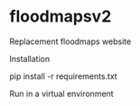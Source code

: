 floodmapsv2
===========

Replacement floodmaps website

Installation

pip install -r requirements.txt

Run in a virtual environment
